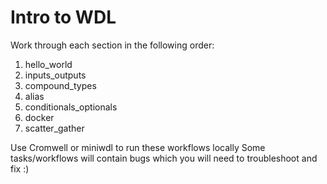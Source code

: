 # Intro to WDL

Work through each section in the following order:
1. hello_world
2. inputs_outputs
3. compound_types
4. alias
5. conditionals_optionals
6. docker
7. scatter_gather

Use Cromwell or miniwdl to run these workflows locally
Some tasks/workflows will contain bugs which you will need to troubleshoot and fix :)
